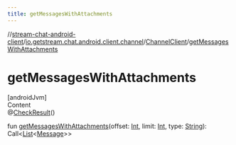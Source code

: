 ```yaml
---
title: getMessagesWithAttachments
---
```

//[stream-chat-android-client](../../../index.md)/[io.getstream.chat.android.client.channel](../index.md)/[ChannelClient](index.md)/[getMessagesWithAttachments](getMessagesWithAttachments.md)



# getMessagesWithAttachments  
[androidJvm]  
Content  
@[CheckResult](https://developer.android.com/reference/kotlin/androidx/annotation/CheckResult.html)()  
  
fun [getMessagesWithAttachments](getMessagesWithAttachments.md)(offset: [Int](https://kotlinlang.org/api/latest/jvm/stdlib/kotlin/-int/index.html), limit: [Int](https://kotlinlang.org/api/latest/jvm/stdlib/kotlin/-int/index.html), type: [String](https://kotlinlang.org/api/latest/jvm/stdlib/kotlin/-string/index.html)): Call&lt;[List](https://kotlinlang.org/api/latest/jvm/stdlib/kotlin.collections/-list/index.html)&lt;[Message](../../io.getstream.chat.android.client.models/Message/index.md)&gt;&gt;  



